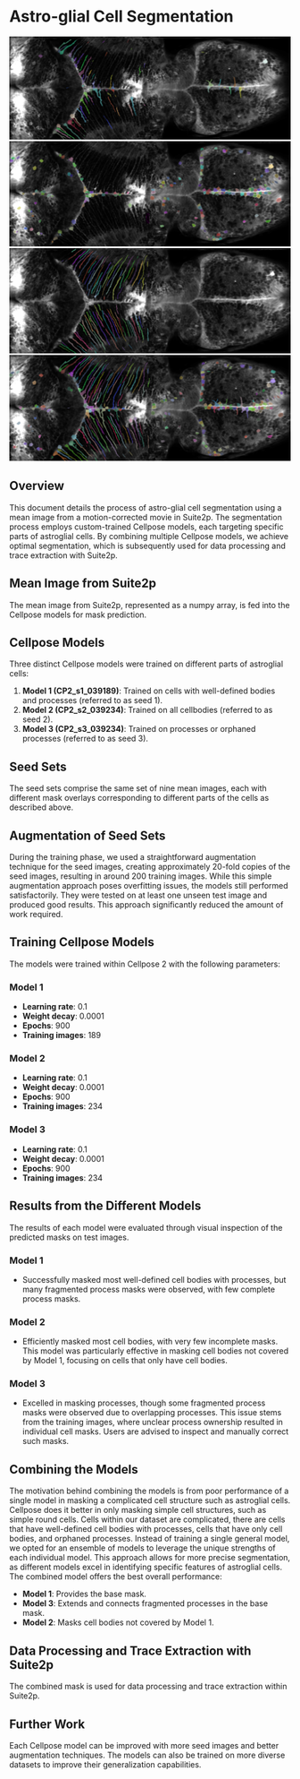 # Astro-glial Cell Segmentation

![segmented complete cell](image.png)
![Segmented cell body](image-1.png)
![Segmented processes](image-2.png)
![Combined segmentation](image-3.png)

## Overview
This document details the process of astro-glial cell segmentation using a mean image from a motion-corrected movie in Suite2p. The segmentation process employs custom-trained Cellpose models, each targeting specific parts of astroglial cells. By combining multiple Cellpose models, we achieve optimal segmentation, which is subsequently used for data processing and trace extraction with Suite2p.

## Mean Image from Suite2p
The mean image from Suite2p, represented as a numpy array, is fed into the Cellpose models for mask prediction.

## Cellpose Models
Three distinct Cellpose models were trained on different parts of astroglial cells:

1. **Model 1 (CP2_s1_039189)**: Trained on cells with well-defined bodies and processes (referred to as seed 1).
2. **Model 2 (CP2_s2_039234)**: Trained on all cellbodies (referred to as seed 2).
3. **Model 3 (CP2_s3_039234)**: Trained on processes or orphaned processes (referred to as seed 3).

## Seed Sets
The seed sets comprise the same set of nine mean images, each with different mask overlays corresponding to different parts of the cells as described above.

## Augmentation of Seed Sets
During the training phase, we used a straightforward augmentation technique for the seed images, creating approximately 20-fold copies of the seed images, resulting in around 200 training images. While this simple augmentation approach poses overfitting issues, the models still performed satisfactorily. They were tested on at least one unseen test image and produced good results. This approach significantly reduced the amount of work required.


## Training Cellpose Models
The models were trained within Cellpose 2 with the following parameters:

### Model 1
- **Learning rate**: 0.1
- **Weight decay**: 0.0001
- **Epochs**: 900
- **Training images**: 189

### Model 2
- **Learning rate**: 0.1
- **Weight decay**: 0.0001
- **Epochs**: 900
- **Training images**: 234

### Model 3
- **Learning rate**: 0.1
- **Weight decay**: 0.0001
- **Epochs**: 900
- **Training images**: 234

## Results from the Different Models
The results of each model were evaluated through visual inspection of the predicted masks on test images.

### Model 1
- Successfully masked most well-defined cell bodies with processes, but many fragmented process masks were observed, with few complete process masks.

### Model 2
- Efficiently masked most cell bodies, with very few incomplete masks. This model was particularly effective in masking cell bodies not covered by Model 1, focusing on cells that only have cell bodies.

### Model 3
- Excelled in masking processes, though some fragmented process masks were observed due to overlapping processes. This issue stems from the training images, where unclear process ownership resulted in individual cell masks. Users are advised to inspect and manually correct such masks.

## Combining the Models
The motivation behind combining the models is from poor performance of a single model in masking a complicated cell structure such as astroglial cells. Cellpose does it better in only masking simple cell structures, such as simple round cells.
Cells within our dataset are complicated, there are cells that have well-defined cell bodies with processes, cells that have only cell bodies, and orphaned processes. 
Instead of training a single general model, we opted for an ensemble of models to leverage the unique strengths of each individual model. This approach allows for more precise segmentation, as different models excel in identifying specific features of astroglial cells. The combined model offers the best overall performance:

- **Model 1**: Provides the base mask.
- **Model 3**: Extends and connects fragmented processes in the base mask.
- **Model 2**: Masks cell bodies not covered by Model 1.

## Data Processing and Trace Extraction with Suite2p
The combined mask is used for data processing and trace extraction within Suite2p. 

## Further Work
Each Cellpose model can be improved with more seed images and better augmentation techniques. The models can also be trained on more diverse datasets to improve their generalization capabilities.
